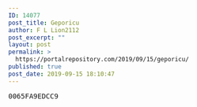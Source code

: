 ```yaml
---
ID: 14077
post_title: Geporicu
author: F L Lion2112
post_excerpt: ""
layout: post
permalink: >
  https://portalrepository.com/2019/09/15/geporicu/
published: true
post_date: 2019-09-15 18:10:47
---
```

<pre>0065FA9EDCC9</pre>